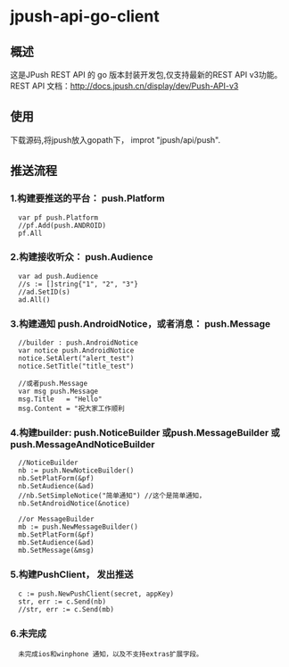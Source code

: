 jpush-api-go-client
===================

概述
----------------------------------- 
   这是JPush REST API 的 go 版本封装开发包,仅支持最新的REST API v3功能。
   REST API 文档：http://docs.jpush.cn/display/dev/Push-API-v3
  

使用  
----------------------------------- 
   下载源码,将jpush放入gopath下， improt "jpush/api/push".
   
   
推送流程  
----------------------------------- 
### 1.构建要推送的平台： push.Platform
      var pf push.Platform
      //pf.Add(push.ANDROID)
      pf.All
      
### 2.构建接收听众： push.Audience
      var ad push.Audience
      //s := []string{"1", "2", "3"}
      //ad.SetID(s)
      ad.All()
      
### 3.构建通知 push.AndroidNotice，或者消息： push.Message
      
      //builder : push.AndroidNotice
      var notice push.AndroidNotice
      notice.SetAlert("alert_test")
      notice.SetTitle("title_test")
      
      //或者push.Message
      var msg push.Message
      msg.Title   = "Hello"
      msg.Content = "祝大家工作顺利
      
### 4.构建builder: push.NoticeBuilder 或push.MessageBuilder 或 push.MessageAndNoticeBuilder
      //NoticeBuilder
      nb := push.NewNoticeBuilder()
      nb.SetPlatForm(&pf)
      nb.SetAudience(&ad)
      //nb.SetSimpleNotice("简单通知") //这个是简单通知，
      nb.SetAndroidNotice(&notice)
      
      //or MessageBuilder
      mb := push.NewMessageBuilder()
      mb.SetPlatForm(&pf)
      mb.SetAudience(&ad)
      mb.SetMessage(&msg)
      
### 5.构建PushClient， 发出推送
      c := push.NewPushClient(secret, appKey)
      str, err := c.Send(nb)
      //str, err := c.Send(mb)

  
### 6.未完成
      未完成ios和winphone 通知，以及不支持extras扩展字段。

